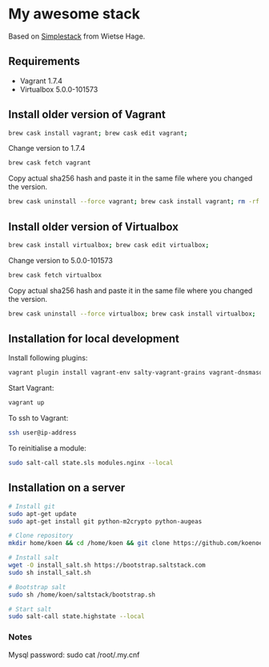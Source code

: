# My awesome stack
Based on [Simplestack](https://github.com/wietsehage/simplestack) from Wietse Hage.

## Requirements

* Vagrant 1.7.4
* Virtualbox 5.0.0-101573

## Install older version of Vagrant
```sh
brew cask install vagrant; brew cask edit vagrant;
```
Change version to 1.7.4
```sh
brew cask fetch vagrant
```
Copy actual sha256 hash and paste it in the same file where you changed the version.
```sh
brew cask uninstall --force vagrant; brew cask install vagrant; rm -rf ~/.vagrant.d/;
```
## Install older version of Virtualbox
```sh
brew cask install virtualbox; brew cask edit virtualbox;
```
Change version to 5.0.0-101573
```sh
brew cask fetch virtualbox
```
Copy actual sha256 hash and paste it in the same file where you changed the version.
```sh
brew cask uninstall --force virtualbox; brew cask install virtualbox;
```

## Installation for local development

Install following plugins:
```sh
vagrant plugin install vagrant-env salty-vagrant-grains vagrant-dnsmasq
```

Start Vagrant:
```sh
vagrant up
```

To ssh to Vagrant:
```sh
ssh user@ip-address
```

To reinitialise a module:
```sh
sudo salt-call state.sls modules.nginx --local
```

## Installation on a server
```sh
# Install git
sudo apt-get update
sudo apt-get install git python-m2crypto python-augeas

# Clone repository
mkdir home/koen && cd /home/koen && git clone https://github.com/koenoe/saltstack.git

# Install salt
wget -O install_salt.sh https://bootstrap.saltstack.com
sudo sh install_salt.sh

# Bootstrap salt
sudo sh /home/koen/saltstack/bootstrap.sh

# Start salt
sudo salt-call state.highstate --local
```

### Notes ###

Mysql password: sudo cat /root/.my.cnf
